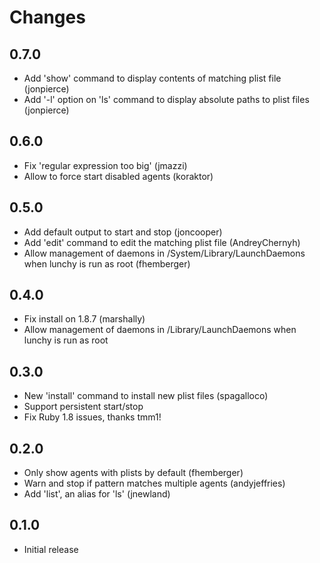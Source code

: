 Changes
================

0.7.0
----

- Add 'show' command to display contents of matching plist file (jonpierce)
- Add '-l' option on 'ls' command to display absolute paths to plist files (jonpierce)

0.6.0
----

- Fix 'regular expression too big' (jmazzi)
- Allow to force start disabled agents (koraktor)

0.5.0
-----

- Add default output to start and stop (joncooper)
- Add 'edit' command to edit the matching plist file (AndreyChernyh)
- Allow management of daemons in /System/Library/LaunchDaemons when lunchy is run as root (fhemberger)

0.4.0
-----

- Fix install on 1.8.7 (marshally)
- Allow management of daemons in /Library/LaunchDaemons when lunchy is run as root

0.3.0
-----

- New 'install' command to install new plist files (spagalloco)
- Support persistent start/stop
- Fix Ruby 1.8 issues, thanks tmm1!

0.2.0
-----

- Only show agents with plists by default (fhemberger)
- Warn and stop if pattern matches multiple agents (andyjeffries)
- Add 'list', an alias for 'ls' (jnewland)
 
0.1.0
-----

- Initial release
